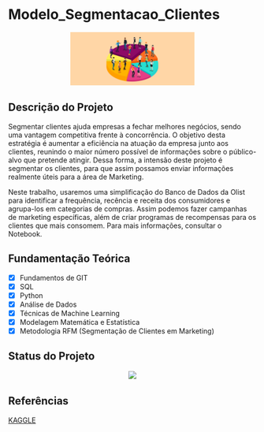 ﻿# Modelo_Segmentacao_Clientes

<p align="center">
  <img src = './img01.png' width = '50%'>
</p>

## Descrição do Projeto

Segmentar clientes ajuda empresas a fechar melhores negócios, sendo uma vantagem competitiva frente à concorrência. O objetivo desta estratégia é aumentar a eficiência na atuação da empresa junto aos clientes, reunindo o maior número possível de informações sobre o público-alvo que pretende atingir. Dessa forma, a intensão deste projeto é segmentar os clientes, para que assim possamos enviar informações realmente úteis para a área de Marketing.

Neste trabalho, usaremos uma simplificação do Banco de Dados da Olist para identificar a frequência, recência e receita dos consumidores e agrupa-los em categorias de compras. Assim podemos fazer campanhas de marketing específicas, além de criar programas de recompensas para os clientes que mais consomem. Para mais informações, consultar o Notebook.

## Fundamentação Teórica

- [x] Fundamentos de GIT
- [x] SQL
- [x] Python
- [x] Análise de Dados 
- [x] Técnicas de Machine Learning
- [x] Modelagem Matemática e Estatística
- [x] Metodologia RFM (Segmentação de Clientes em Marketing)

## Status do Projeto

<p align="center">
<img src="http://img.shields.io/static/v1?label=STATUS&message=FINALIZADO&color=GREEN&style=for-the-badge"/>
</p>

## Referências

[KAGGLE](https://www.kaggle.com/datasets/olistbr/brazilian-ecommerce?select=olist_customers_dataset.csv)



